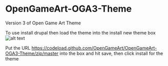 # OpenGameArt-OGA3-Theme
Version 3 of Open Game Art Theme

To use install drupal then load the theme into the install new theme box
![alt text](https://www.drupal.org/files/docs/user_guide/en/images/extend-theme-install-page.png "Logo Title Text 1")

Put the URL https://codeload.github.com/OpenGameArt/OpenGameArt-OGA3-Theme/zip/master into the box and hit save, then click install for the theme
